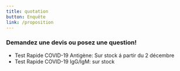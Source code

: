 ```yaml
---
title: quotation
button: Enquête
link: /proposition
---
```

### Demandez une devis ou posez une question!

* Test Rapide COVID-19 Antigène: Sur stock á partir du 2 décembre
* Test Rapide COVID-19 IgG/IgM: sur stock